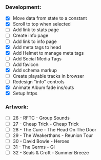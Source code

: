 ### Development:

- [x] Move data from state to a constant
- [x] Scroll to top when selected
- [ ] Add link to stats page
- [ ] Create info page
- [ ] Add link to info page
- [x] Add meta tags to head
- [x] Add Helmet to manage meta tags
- [ ] Add Social Media Tags
- [ ] Add favicon
- [x] Add schema markup
- [ ] Create playable tracks in browser
- [ ] Redesign "info" controls
- [x] Animate Album fade ins/outs
- [x] Setup https

### Artwork:

- [ ] 26 - RFTC - Group Sounds
- [ ] 27 - Cheap Trick - Cheap Trick
- [ ] 28 - The Cure - The Head On The Door
- [ ] 29 - The Weakerthans - Reunion Tour
- [ ] 30 - David Bowie - Heroes
- [ ] 31 - The Germs - GI
- [ ] 32 - Seals & Croft - Summer Breeze
